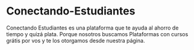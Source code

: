 # Conectando-Estudiantes
Conectando Estudiantes es una plataforma que te ayuda al ahorro de tiempo y quizá plata. Porque nosotros buscamos Plataformas con cursos grátis por vos y te los otorgamos desde nuestra página.
